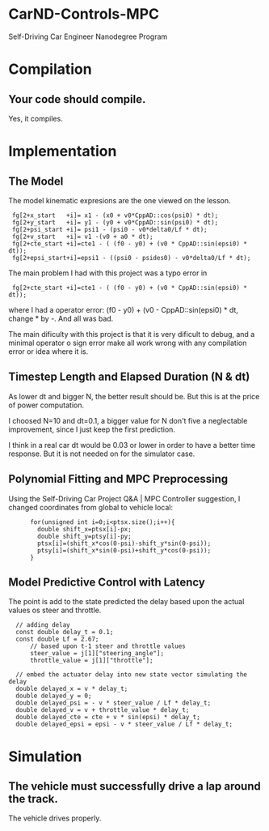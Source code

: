 # CarND-Controls-MPC
Self-Driving Car Engineer Nanodegree Program


# Compilation
## Your code should compile.
Yes, it compiles.

# Implementation
## The Model
The model kinematic expresions are the one viewed on the lesson.

     fg[2+x_start   +i]= x1 - (x0 + v0*CppAD::cos(psi0) * dt);
     fg[2+y_start   +i]= y1 - (y0 + v0*CppAD::sin(psi0) * dt);
     fg[2+psi_start +i]= psi1 - (psi0 - v0*delta0/Lf * dt);
     fg[2+v_start   +i]= v1 -(v0 + a0 * dt);
     fg[2+cte_start +i]=cte1 - ( (f0 - y0) + (v0 * CppAD::sin(epsi0) * dt));
     fg[2+epsi_start+i]=epsi1 - ((psi0 - psides0) - v0*delta0/Lf * dt);   
     
 The main problem I had with this project was a typo error in
 
     fg[2+cte_start +i]=cte1 - ( (f0 - y0) + (v0 * CppAD::sin(epsi0) * dt));
     
where I had a operator error: (f0 - y0) + (v0 - CppAD::sin(epsi0) * dt, change * by -. And all was bad.

The main dificulty with this project is that it is very dificult to debug, and a minimal operator o sign error make all work wrong with any compilation error or idea where it is.

## Timestep Length and Elapsed Duration (N & dt)
As lower dt and bigger N, the better result should be. But this is at the price of power computation. 

I choosed N=10 and dt=0.1, a bigger value for N don't five a neglectable improvement, since I just keep the first prediction. 

I think in a real car dt would be 0.03 or lower in order to have a better time response. But it is not needed on for the simulator case.

## Polynomial Fitting and MPC Preprocessing
Using the Self-Driving Car Project Q&A | MPC Controller suggestion, I changed coordinates from global to vehicle local:

          for(unsigned int i=0;i<ptsx.size();i++){
            double shift_x=ptsx[i]-px;
            double shift_y=ptsy[i]-py;
            ptsx[i]=(shift_x*cos(0-psi)-shift_y*sin(0-psi));
            ptsy[i]=(shift_x*sin(0-psi)+shift_y*cos(0-psi));
          }



## Model Predictive Control with Latency
The point is add to the state predicted the delay based upon the actual values os steer and throttle.

	  // adding delay
	  const double delay_t = 0.1;
	  const double Lf = 2.67;
          // based upon t-1 steer and throttle values
          steer_value = j[1]["steering_angle"];
          throttle_value = j[1]["throttle"];

	  // embed the actuator delay into new state vector simulating the delay
	  double delayed_x = v * delay_t;
	  double delayed_y = 0;
	  double delayed_psi = - v * steer_value / Lf * delay_t;
	  double delayed_v = v + throttle_value * delay_t;
	  double delayed_cte = cte + v * sin(epsi) * delay_t;
	  double delayed_epsi = epsi - v * steer_value / Lf * delay_t;



# Simulation
## The vehicle must successfully drive a lap around the track.
The vehicle drives properly.	
